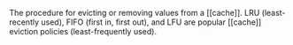 The procedure for evicting or removing values from a [[cache]]. LRU (least-recently used), FIFO (first in, first out), and LFU are popular [[cache]] eviction policies (least-frequently used).